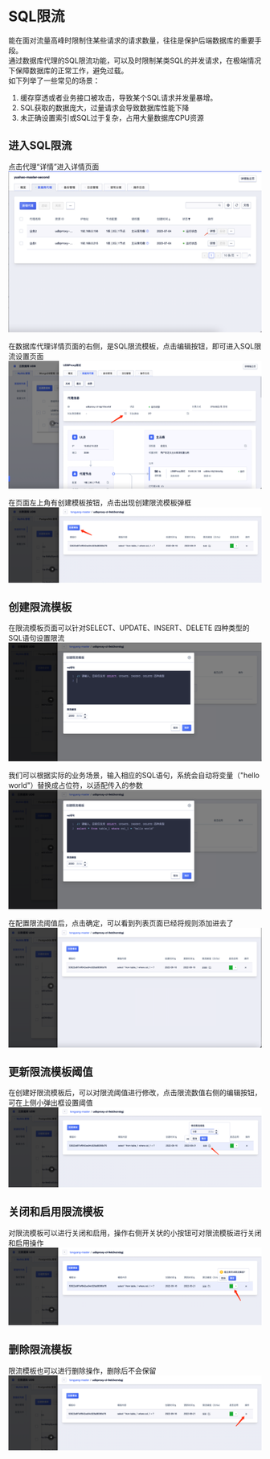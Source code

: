 # SQL限流
能在面对流量高峰时限制住某些请求的请求数量，往往是保护后端数据库的重要手段。  
通过数据库代理的SQL限流功能，可以及时限制某类SQL的并发请求，在极端情况下保障数据库的正常工作，避免过载。  
如下列举了一些常见的场景：  
1. 缓存穿透或者业务接口被攻击，导致某个SQL请求并发量暴增。
2. SQL获取的数据庞大，过量请求会导致数据库性能下降
3. 未正确设置索引或SQL过于复杂，占用大量数据库CPU资源


## 进入SQL限流

点击代理“详情”进入详情页面
![image](/images/flow-control-11.png)

在数据库代理详情页面的右侧，是SQL限流模板，点击编辑按钮，即可进入SQL限流设置页面
![image](/images/flow-control-10.png)

在页面左上角有创建模板按钮，点击出现创建限流模板弹框
![image](/images/flow-control-2.png)

## 创建限流模板

在限流模板页面可以针对SELECT、UPDATE、INSERT、DELETE 四种类型的SQL语句设置限流
![image](/images/flow-control-3.png)

我们可以根据实际的业务场景，输入相应的SQL语句，系统会自动将变量（"hello world"）替换成占位符，以适配传入的参数
![image](/images/flow-control-4.png)

在配置限流阈值后，点击确定，可以看到列表页面已经将规则添加进去了
![image](/images/flow-control-5.png)

## 更新限流模板阈值

在创建好限流模板后，可以对限流阈值进行修改，点击限流数值右侧的编辑按钮，可在上侧小弹出框设置阈值
![image](/images/flow-control-6.png)

## 关闭和启用限流模板

对限流模板可以进行关闭和启用，操作右侧开关状的小按钮可对限流模板进行关闭和启用操作
![image](/images/flow-control-7.png)

## 删除限流模板

限流模板也可以进行删除操作，删除后不会保留
![image](/images/flow-control-8.png)
